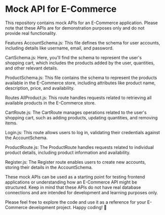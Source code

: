 # Mock API for E-Commerce

This repository contains mock APIs for an E-Commerce application. Please note that these APIs are for demonstration purposes only and do not provide real functionality.

Features
AccountSchema.js: This file defines the schema for user accounts, including details like username, email, and password.

CartSchema.js: Here, you'll find the schema to represent the user's shopping cart, which includes the products added by the user, quantities, and other relevant details.

ProductSchema.js: This file contains the schema to represent the products available in the E-Commerce store, including attributes like product name, description, price, and availability.
 
Routes
AllProduct.js: This route handles requests related to retrieving all available products in the E-Commerce store.

CartRoute.js: The CartRoute manages operations related to the user's shopping cart, such as adding products, updating quantities, and removing items.

Login.js: This route allows users to log in, validating their credentials against the AccountSchema.

ProductRoute.js: The ProductRoute handles requests related to individual product details, including product information and availability.

Register.js: The Register route enables users to create new accounts, storing their details in the AccountSchema.

These mock APIs can be used as a starting point for testing frontend applications or understanding how an E-Commerce API might be structured. Keep in mind that these APIs do not have real database connections and are intended for development and learning purposes only.

Please feel free to explore the code and use it as a reference for your E-Commerce development project. Happy coding! 🚀
